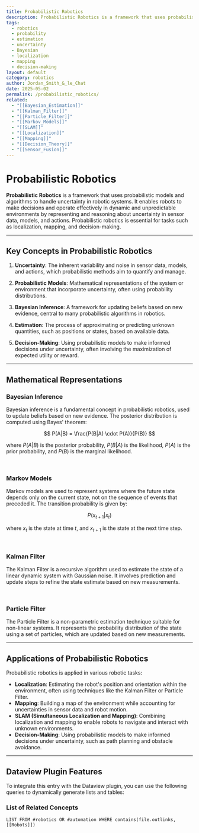 ```yaml
---
title: Probabilistic Robotics
description: Probabilistic Robotics is a framework that uses probabilistic models and algorithms to handle uncertainty in robotic systems, enabling robots to make decisions and operate effectively in dynamic and unpredictable environments.
tags:
  - robotics
  - probability
  - estimation
  - uncertainty
  - Bayesian
  - localization
  - mapping
  - decision-making
layout: default
category: robotics
author: Jordan_Smith_&_le_Chat
date: 2025-05-02
permalink: /probabilistic_robotics/
related:
  - "[[Bayesian_Estimation]]"
  - "[[Kalman_Filter]]"
  - "[[Particle_Filter]]"
  - "[[Markov_Models]]"
  - "[[SLAM]]"
  - "[[Localization]]"
  - "[[Mapping]]"
  - "[[Decision_Theory]]"
  - "[[Sensor_Fusion]]"
---
```


# Probabilistic Robotics

**Probabilistic Robotics** is a framework that uses probabilistic models and algorithms to handle uncertainty in robotic systems. It enables robots to make decisions and operate effectively in dynamic and unpredictable environments by representing and reasoning about uncertainty in sensor data, models, and actions. Probabilistic robotics is essential for tasks such as localization, mapping, and decision-making.

---

## Key Concepts in Probabilistic Robotics

1. **Uncertainty**: The inherent variability and noise in sensor data, models, and actions, which probabilistic methods aim to quantify and manage.

2. **Probabilistic Models**: Mathematical representations of the system or environment that incorporate uncertainty, often using probability distributions.

3. **Bayesian Inference**: A framework for updating beliefs based on new evidence, central to many probabilistic algorithms in robotics.

4. **Estimation**: The process of approximating or predicting unknown quantities, such as positions or states, based on available data.

5. **Decision-Making**: Using probabilistic models to make informed decisions under uncertainty, often involving the maximization of expected utility or reward.

---

## Mathematical Representations

### Bayesian Inference

Bayesian inference is a fundamental concept in probabilistic robotics, used to update beliefs based on new evidence. The posterior distribution is computed using Bayes' theorem:

$$
P(A|B) = \frac{P(B|A) \cdot P(A)}{P(B)}
$$

where $P(A|B)$ is the posterior probability, $P(B|A)$ is the likelihood, $P(A)$ is the prior probability, and $P(B)$ is the marginal likelihood.

<br>

### Markov Models

Markov models are used to represent systems where the future state depends only on the current state, not on the sequence of events that preceded it. The transition probability is given by:

$$
P(x_{t+1} | x_t)
$$

where $x_t$ is the state at time $t$, and $x_{t+1}$ is the state at the next time step.

<br>

### Kalman Filter

The Kalman Filter is a recursive algorithm used to estimate the state of a linear dynamic system with Gaussian noise. It involves prediction and update steps to refine the state estimate based on new measurements.

<br>

### Particle Filter

The Particle Filter is a non-parametric estimation technique suitable for non-linear systems. It represents the probability distribution of the state using a set of particles, which are updated based on new measurements.

---

## Applications of Probabilistic Robotics

Probabilistic robotics is applied in various robotic tasks:

- **Localization**: Estimating the robot's position and orientation within the environment, often using techniques like the Kalman Filter or Particle Filter.
- **Mapping**: Building a map of the environment while accounting for uncertainties in sensor data and robot motion.
- **SLAM (Simultaneous Localization and Mapping)**: Combining localization and mapping to enable robots to navigate and interact with unknown environments.
- **Decision-Making**: Using probabilistic models to make informed decisions under uncertainty, such as path planning and obstacle avoidance.

---

## Dataview Plugin Features

To integrate this entry with the Dataview plugin, you can use the following queries to dynamically generate lists and tables:

### List of Related Concepts

```dataview
LIST FROM #robotics OR #automation WHERE contains(file.outlinks, [[Robots]])
